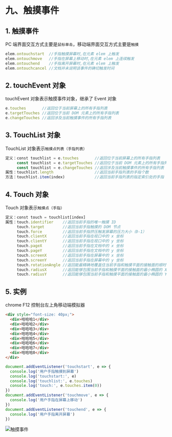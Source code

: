 # 九、触摸事件

## 1. 触摸事件

PC 端界面交互方式主要是`鼠标单击`，移动端界面交互方式主要是`触摸`

```javascript
elem.ontouchstart  //手指触摸屏幕时,在元素 elem 上触发
elem.ontouchmove   //手指在屏幕上移动时,在元素 elem 上连续触发
elem.ontouchend    //手指离开屏幕时,在元素 elem 上触发
elem.ontouchcancel //文档并未说明该事件的确切触发时间
```

## 2. touchEvent 对象

touchEvent 对象表示触摸事件对象，继承了 Event 对象

```javascript
e.touches       //返回位于当前屏幕上的所有手指列表
e.targetTouches //返回位于当前 DOM 元素上的所有手指列表
e.changeTouches //返回涉及当前触摸事件的所有手指列表
```

## 3. TouchList 对象

TouchList 对象表示`触摸点列表（手指列表）`

```javascript
定义：const touchlist = e.touches       //返回位于当前屏幕上的所有手指列表
     const touchlist = e.targetTouches //返回位于当前 DOM 元素上的所有手指列表
     const touchlist = e.changeTouches //返回涉及当前触摸事件的所有手指列表
属性：touchlist.length                  //返回当前手指列表的手指个数
方法：touchlist.item(index)             //返回当前手指列表的指定索引处的手指
```

## 4. Touch 对象

Touch 对象表示`触摸点（手指）`

```javascript
定义：const touch = touchlist[index]
属性：touch.identifier    //返回当前手指的唯一触摸 ID
     touch.target        //返回当前手指触摸的 DOM 节点
     touch.force         //返回当前手指挤压触发屏幕的压力大小（0-1）
     touch.clientX       //返回当前手指在视口中的 x 坐标
     touch.clientY       //返回当前手指在视口中的 y 坐标
     touch.pageX         //返回当前手指在文档中的 x 坐标
     touch.pageY         //返回当前手指在文档中的 y 坐标
     touch.screenX       //返回当前手指在屏幕中的 x 坐标
     touch.screenY       //返回当前手指在屏幕中的 y 坐标
     touch.rotationAngle //返回能最精确地覆盖住当前手指和触摸平面的接触面的顺时针旋转角
     touch.radiusX       //返回能够包围当前手指和触摸平面的接触面的最小椭圆的 X 轴半径
     touch.radiusY       //返回能够包围当前手指和触摸平面的接触面的最小椭圆的 Y 轴半径
```

## 5. 实例

chrome F12 控制台左上角移动端模拟器

```html
<div style="font-size: 40px;">
  <div>哈哈哈1</div>
  <div>哈哈哈2</div>
  <div>哈哈哈3</div>
  <div>哈哈哈4</div>
  <div>哈哈哈5</div>
  <div>哈哈哈6</div>
  <div>哈哈哈7</div>
  <div>哈哈哈8</div>
</div>
```

```javascript
document.addEventListener('touchstart', e => {
  console.log('用户手指触摸到屏幕')
  console.log('touchstart:', e)
  console.log('touchlist:', e.touches)
  console.log('touch:', e.touches.item(0))
})
document.addEventListener('touchmove', e => {
  console.log('用户手指在屏幕上移动')
})
document.addEventListener('touchend', e => {
  console.log('用户手指离开屏幕')
})
```

![触摸事件]()
